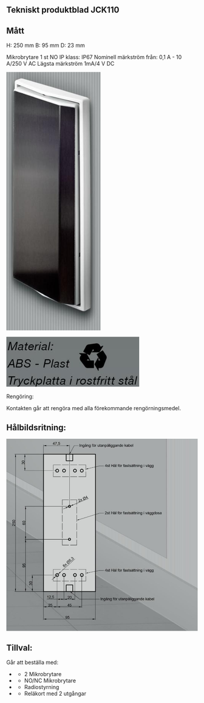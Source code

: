 ## Tekniskt produktblad JCK110

## Mått

H: 250 mm B: 95 mm D: 23 mm

Mikrobrytare 1 st NO IP klass: IP67 Nominell märkström från: 0,1 A - 10 A/250 V AC Lägsta märkström 1mA/4 V DC

![](images/_page_0_Picture_4.jpeg)

![](images/_page_0_Picture_5.jpeg)

Rengöring:

Kontakten går att rengöra med alla förekommande rengörningsmedel.

## Hålbildsritning:

![](images/_page_0_Figure_10.jpeg)

## Tillval:

Går att beställa med:

- * 2 Mikrobrytare
- * NO/NC Mikrobrytare
- * Radiostyrning
- * Reläkort med 2 utgångar